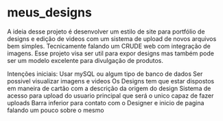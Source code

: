 # meus_designs

A ideia desse projeto é desenvolver um estilo de site para portfólio de designs e edição de videos com um sistema de upload de novos arquivos bem simples. Tecnicamente falando um CRUDE web com integração de imagens. Esse projeto visa ser util para expor designs mas também pode ser um modelo excelente para divulgação de produtos.

Intenções iniciais:
Usar mySQL ou algum tipo de banco de dados
Ser possivel visualizar imagens e videos
Os Designs tem que estar dispostos em maneira de cartão com a descrição da origem do design
Sistema de acesso para upload do usuario principal que será o unico capaz de fazer uploads
Barra inferior para contato com o Designer e inicio de pagina falando um pouco sobre o mesmo
